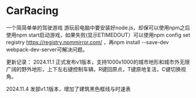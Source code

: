# CarRacing
一个简简单单的驾驶游戏
游玩前电脑中要安装好node.js，却保可以使用npm之后使用npm start启动游戏，如果失败(显示ETIMEDOUT）可以使用npm config set registry https://registry.npmmirror.com/ ，再npm install --save-dev webpack-dev-server可解决问题。

更新记录：
2024.11.1 正式发布v1版本，支持1000x1000的城市地形和城市外无限广阔的野外地形，上下左右键控制车辆，R键回原点，T键原地复活，C键切换视角。


2024.11.4 发部v1.1版本，增加了建筑黑色框线与时速表
